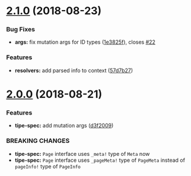 # [2.1.0](https://github.com/tipeio/schema-tools/compare/v2.0.0...v2.1.0) (2018-08-23)


### Bug Fixes

* **args:** fix mutation args for ID types ([1e3825f](https://github.com/tipeio/schema-tools/commit/1e3825f)), closes [#22](https://github.com/tipeio/schema-tools/issues/22)


### Features

* **resolvers:** add parsed info to context ([57d7b27](https://github.com/tipeio/schema-tools/commit/57d7b27))

# [2.0.0](https://github.com/tipeio/schema-tools/compare/v1.1.0...v2.0.0) (2018-08-21)


### Features

* **tipe-spec:** add mutation args ([d3f2009](https://github.com/tipeio/schema-tools/commit/d3f2009))


### BREAKING CHANGES

* **tipe-spec:** `Page` interface uses `_meta!` type of `Meta` now
* **tipe-spec:** `Page` interface uses `_pageMeta!` type of `PageMeta` instead of `pageInfo!` type of `PageInfo`
